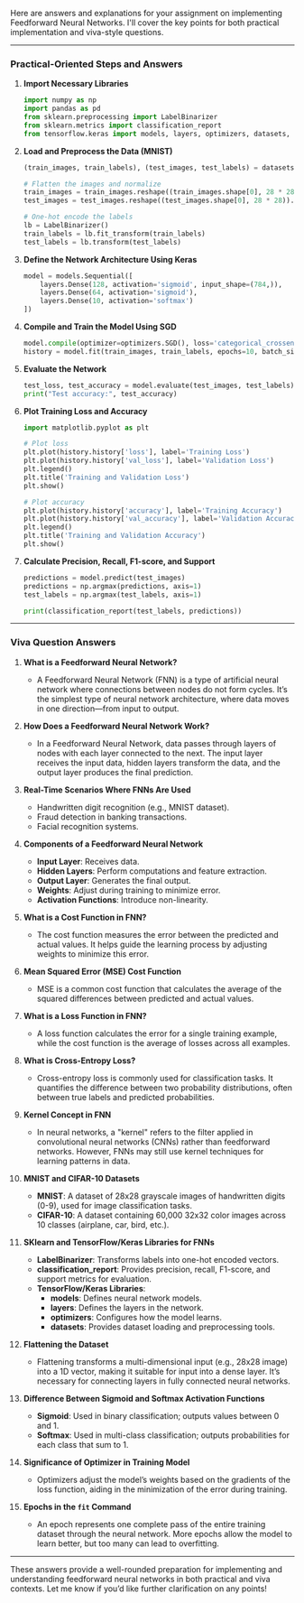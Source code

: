 Here are answers and explanations for your assignment on implementing Feedforward Neural Networks. I'll cover the key points for both practical implementation and viva-style questions.

---

### **Practical-Oriented Steps and Answers**

1. **Import Necessary Libraries**
   ```python
   import numpy as np
   import pandas as pd
   from sklearn.preprocessing import LabelBinarizer
   from sklearn.metrics import classification_report
   from tensorflow.keras import models, layers, optimizers, datasets, backend as K
   ```

2. **Load and Preprocess the Data (MNIST)**
   ```python
   (train_images, train_labels), (test_images, test_labels) = datasets.mnist.load_data()
   
   # Flatten the images and normalize
   train_images = train_images.reshape((train_images.shape[0], 28 * 28)).astype("float32") / 255
   test_images = test_images.reshape((test_images.shape[0], 28 * 28)).astype("float32") / 255
   
   # One-hot encode the labels
   lb = LabelBinarizer()
   train_labels = lb.fit_transform(train_labels)
   test_labels = lb.transform(test_labels)
   ```

3. **Define the Network Architecture Using Keras**
   ```python
   model = models.Sequential([
       layers.Dense(128, activation='sigmoid', input_shape=(784,)),
       layers.Dense(64, activation='sigmoid'),
       layers.Dense(10, activation='softmax')
   ])
   ```

4. **Compile and Train the Model Using SGD**
   ```python
   model.compile(optimizer=optimizers.SGD(), loss='categorical_crossentropy', metrics=['accuracy'])
   history = model.fit(train_images, train_labels, epochs=10, batch_size=32, validation_data=(test_images, test_labels))
   ```

5. **Evaluate the Network**
   ```python
   test_loss, test_accuracy = model.evaluate(test_images, test_labels)
   print("Test accuracy:", test_accuracy)
   ```

6. **Plot Training Loss and Accuracy**
   ```python
   import matplotlib.pyplot as plt
   
   # Plot loss
   plt.plot(history.history['loss'], label='Training Loss')
   plt.plot(history.history['val_loss'], label='Validation Loss')
   plt.legend()
   plt.title('Training and Validation Loss')
   plt.show()

   # Plot accuracy
   plt.plot(history.history['accuracy'], label='Training Accuracy')
   plt.plot(history.history['val_accuracy'], label='Validation Accuracy')
   plt.legend()
   plt.title('Training and Validation Accuracy')
   plt.show()
   ```

7. **Calculate Precision, Recall, F1-score, and Support**
   ```python
   predictions = model.predict(test_images)
   predictions = np.argmax(predictions, axis=1)
   test_labels = np.argmax(test_labels, axis=1)
   
   print(classification_report(test_labels, predictions))
   ```

---

### **Viva Question Answers**

1. **What is a Feedforward Neural Network?**
   - A Feedforward Neural Network (FNN) is a type of artificial neural network where connections between nodes do not form cycles. It’s the simplest type of neural network architecture, where data moves in one direction—from input to output.

2. **How Does a Feedforward Neural Network Work?**
   - In a Feedforward Neural Network, data passes through layers of nodes with each layer connected to the next. The input layer receives the input data, hidden layers transform the data, and the output layer produces the final prediction.

3. **Real-Time Scenarios Where FNNs Are Used**
   - Handwritten digit recognition (e.g., MNIST dataset).
   - Fraud detection in banking transactions.
   - Facial recognition systems.

4. **Components of a Feedforward Neural Network**
   - **Input Layer**: Receives data.
   - **Hidden Layers**: Perform computations and feature extraction.
   - **Output Layer**: Generates the final output.
   - **Weights**: Adjust during training to minimize error.
   - **Activation Functions**: Introduce non-linearity.

5. **What is a Cost Function in FNN?**
   - The cost function measures the error between the predicted and actual values. It helps guide the learning process by adjusting weights to minimize this error.

6. **Mean Squared Error (MSE) Cost Function**
   - MSE is a common cost function that calculates the average of the squared differences between predicted and actual values.

7. **What is a Loss Function in FNN?**
   - A loss function calculates the error for a single training example, while the cost function is the average of losses across all examples.

8. **What is Cross-Entropy Loss?**
   - Cross-entropy loss is commonly used for classification tasks. It quantifies the difference between two probability distributions, often between true labels and predicted probabilities.

9. **Kernel Concept in FNN**
   - In neural networks, a "kernel" refers to the filter applied in convolutional neural networks (CNNs) rather than feedforward networks. However, FNNs may still use kernel techniques for learning patterns in data.

10. **MNIST and CIFAR-10 Datasets**
    - **MNIST**: A dataset of 28x28 grayscale images of handwritten digits (0-9), used for image classification tasks.
    - **CIFAR-10**: A dataset containing 60,000 32x32 color images across 10 classes (airplane, car, bird, etc.).

11. **SKlearn and TensorFlow/Keras Libraries for FNNs**
    - **LabelBinarizer**: Transforms labels into one-hot encoded vectors.
    - **classification_report**: Provides precision, recall, F1-score, and support metrics for evaluation.
    - **TensorFlow/Keras Libraries**:
      - **models**: Defines neural network models.
      - **layers**: Defines the layers in the network.
      - **optimizers**: Configures how the model learns.
      - **datasets**: Provides dataset loading and preprocessing tools.

12. **Flattening the Dataset**
    - Flattening transforms a multi-dimensional input (e.g., 28x28 image) into a 1D vector, making it suitable for input into a dense layer. It’s necessary for connecting layers in fully connected neural networks.

13. **Difference Between Sigmoid and Softmax Activation Functions**
    - **Sigmoid**: Used in binary classification; outputs values between 0 and 1.
    - **Softmax**: Used in multi-class classification; outputs probabilities for each class that sum to 1.

14. **Significance of Optimizer in Training Model**
    - Optimizers adjust the model’s weights based on the gradients of the loss function, aiding in the minimization of the error during training.

15. **Epochs in the `fit` Command**
    - An epoch represents one complete pass of the entire training dataset through the neural network. More epochs allow the model to learn better, but too many can lead to overfitting.

---

These answers provide a well-rounded preparation for implementing and understanding feedforward neural networks in both practical and viva contexts. Let me know if you’d like further clarification on any points!